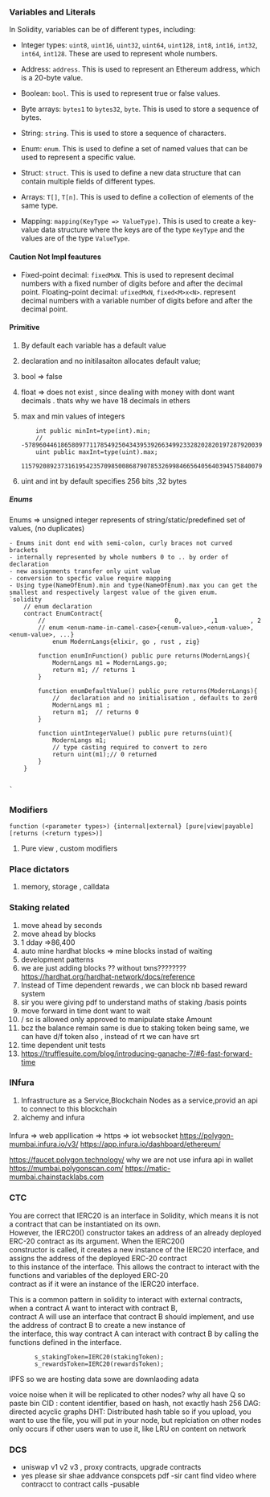 ### Variables and Literals
In Solidity, variables can be of different types, including:

- Integer types: `uint8`, `uint16`, `uint32`, `uint64`, `uint128`, `int8`, `int16`, `int32`, `int64`, `int128`. These are used to represent whole numbers.

- Address: `address`. This is used to represent an Ethereum address, which is a 20-byte value.

- Boolean: `bool`. This is used to represent true or false values.

- Byte arrays: `bytes1` to `bytes32`, `byte`. This is used to store a sequence of bytes.

- String: `string`. This is used to store a sequence of characters.

- Enum: `enum`. This is used to define a set of named values that can be used to represent a specific value.

- Struct: `struct`. This is used to define a new data structure that can contain multiple fields of different types.

- Arrays: `T[]`, `T[n]`. This is used to define a collection of elements of the same type.

- Mapping: `mapping(KeyType => ValueType)`. This is used to create a key-value data structure where the keys are of the type `KeyType` and the values are of the type `ValueType`.


#### Caution Not Impl feautures 
- Fixed-point decimal: `fixedMxN`. This is used to represent decimal numbers with a fixed number of digits before and after the decimal point.
 Floating-point decimal: `ufixedMxN`, `fixed<M>x<N>`. represent decimal numbers with a variable number of digits before and after the decimal point.



#### Primitive 

1) By default each variable has a default value
2) declaration and no initilasaiton allocates default value;
3) bool => false
4) float => does not exist , since dealing with money with dont want decimals . thats why we have 18 decimals in ethers
5)  max and min values of integers
   
    ``` solidity 
        int public minInt=type(int).min;
        // -57896044618658097711785492504343953926634992332820282019728792003956564819967
        uint public maxInt=type(uint).max;
        115792089237316195423570985008687907853269984665640564039457584007913129639935
    ```
6)  uint and int by default specifies 256 bits ,32 bytes


##### Enums
Enums => unsigned integer represents of string/static/predefined set of values, (no duplicates)

    - Enums init dont end with semi-colon, curly braces not curved brackets
    - internally represented by whole numbers 0 to .. by order of declaration
    - new assignments transfer only uint value
    - conversion to specfic value require mapping 
    - Using type(NameOfEnum).min and type(NameOfEnum).max you can get the smallest and respectively largest value of the given enum.
    `solidity
        // enum declaration
        contract EnumContract{
            //                                    0,        ,1         , 2
            // enum <enum-name-in-camel-case>{<enum-value>,<enum-value>,<enum-value>, ...}
                enum ModernLangs{elixir, go , rust , zig}
            
            function enumInFunction() public pure returns(ModernLangs){
                ModernLangs m1 = ModernLangs.go;
                return m1; // returns 1 
            }

            function enumDefaultValue() public pure returns(ModernLangs){
                //   declaration and no initialisation , defaults to zer0
                ModernLangs m1 ;
                return m1;  // returns 0
            }
            
            function uintIntegerValue() public pure returns(uint){
                ModernLangs m1;
                // type casting required to convert to zero
                return uint(m1);// 0 returned
            }
        }

        
    `


### Modifiers
`function (<parameter types>) {internal|external} [pure|view|payable] [returns (<return types>)]`

1) Pure view , custom modifiers


### Place dictators
1) memory, storage , calldata

### Staking related
1) move ahead by seconds
2)  move ahead by blocks
3)  1 dday =>86,400
4)  auto mine hardhat blocks => mine blocks instad of waiting 
5)  development patterns
6)  we are just adding blocks ?? without txns???????? https://hardhat.org/hardhat-network/docs/reference
7)  Instead of Time dependent rewards , we can block nb based reward system
8)  sir you were giving pdf to understand maths of staking /basis points
9)  move forward in time dont want to wait
10) / sc is allowed only approved to manipulate stake Amount
11) bcz the balance remain same is due to staking token being same, we can have d/f token also , instead of rt we can have srt
12) time dependent unit tests
13) https://trufflesuite.com/blog/introducing-ganache-7/#6-fast-forward-time


### INfura
1) Infrastructure as a Service,Blockchain Nodes as a service,provid an api to connect to this blockchain 
2) alchemy and infura

#### 
Infura 
=> web appllication => https
=> iot websocket 
https://polygon-mumbai.infura.io/v3/
https://app.infura.io/dashboard/ethereum/

https://faucet.polygon.technology/
why we are not use infura api in wallet
https://mumbai.polygonscan.com/
https://matic-mumbai.chainstacklabs.com

### CTC
You are correct that IERC20 is an interface in Solidity, which means it is not a contract that can be instantiated on its own.<br>
 However, the IERC20() constructor takes an address of an already deployed ERC-20 contract as its argument. When the IERC20() <br>
 constructor is called, it creates a new instance of the IERC20 interface, and assigns the address of the deployed ERC-20 contract<br>
  to this instance of the interface. This allows the contract to interact with the functions and variables of the deployed ERC-20 <br>
  contract as if it were an instance of the IERC20 interface.<br>

This is a common pattern in solidity to interact with external contracts, when a contract A want to interact with contract B, <br>
contract A will use an interface that contract B should implement, and use the address of contract B to create a new instance of<br>
 the interface, this way contract A can interact with contract B by calling the functions defined in the interface.<br>
 ```solidity 
        s_stakingToken=IERC20(stakingToken);
        s_rewardsToken=IERC20(rewardsToken);
```

IPFS
so we are hosting data sowe are downlaoding adata

voice noise
when it will be replicated to other nodes?
why all have Q
so paste bin
CID : content identifier, based on hash, not exactly hash 256
DAG: directed acyclic graphs
DHT: Distributed hash table
so if you upload, you want to use the file, you will put in your  node, but replciation on other nodes only occurs 
if other users wan to use it, like LRU on content on network


### DCS
- uniswap v1 v2 v3 , proxy contracts, upgrade contracts
- yes please sir shae addvance conspcets pdf
-sir cant find video where contracct to contract calls
-pusable

